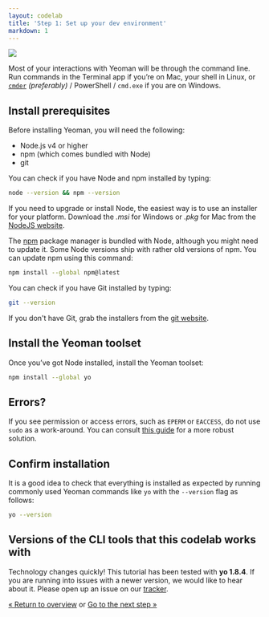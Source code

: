 ```yaml
---
layout: codelab
title: 'Step 1: Set up your dev environment'
markdown: 1
---
```


<p class="mast-holder">
  <img src="/assets/img/yeoman-004.png">
</p>

Most of your interactions with Yeoman will be through the command line. Run commands in the Terminal app if you’re on Mac, your shell in Linux, or [`cmder`](http://cmder.net/) *(preferably)* / PowerShell / `cmd.exe` if you are on Windows.

## Install prerequisites

Before installing Yeoman, you will need the following:

* Node.js v4 or higher
* npm (which comes bundled with Node)
* git

You can check if you have Node and npm installed by typing:

```sh
node --version && npm --version
```

If you need to upgrade or install Node, the easiest way is to use an installer for your platform. Download the *.msi* for Windows or *.pkg* for Mac from the [NodeJS website](https://nodejs.org/).

The [npm](https://www.npmjs.com/) package manager is bundled with Node, although you might need to update it. Some Node versions ship with rather old versions of npm. You can update npm using this command:

```sh
npm install --global npm@latest
```

You can check if you have Git installed by typing:

```sh
git --version
```
If you don't have Git, grab the installers from the [git website](https://git-scm.com/).

## Install the Yeoman toolset

Once you’ve got Node installed, install the Yeoman toolset:

```sh
npm install --global yo
```

<div class="note important">

  <h2>Errors?</h2>

  <p>If you see permission or access errors, such as <code>EPERM</code> or <code>EACCESS</code>, do not use <code>sudo</code> as a work-around. You can consult <a href="https://github.com/sindresorhus/guides/blob/master/npm-global-without-sudo.md">this guide</a> for a more robust solution.</p>

</div>

## Confirm installation

It is a good idea to check that everything is installed as expected by running commonly used Yeoman commands like `yo` with the `--version` flag as follows:

```sh
yo --version
```

<div class="note important">

  <h2>Versions of the CLI tools that this codelab works with</h2>

  <p>Technology changes quickly! This tutorial has been tested with <strong>yo 1.8.4</strong>. If you are running into issues with a newer version, we would like to hear about it. Please open up an issue on our <a href="https://github.com/yeoman/yo/issues">tracker</a>.</p>

</div>

<p class="codelab-paging">
  <a href="index.html#toc">&laquo; Return to overview</a>
  or
  <a href="install-generators.html">Go to the next step &raquo;</a>
</p>
